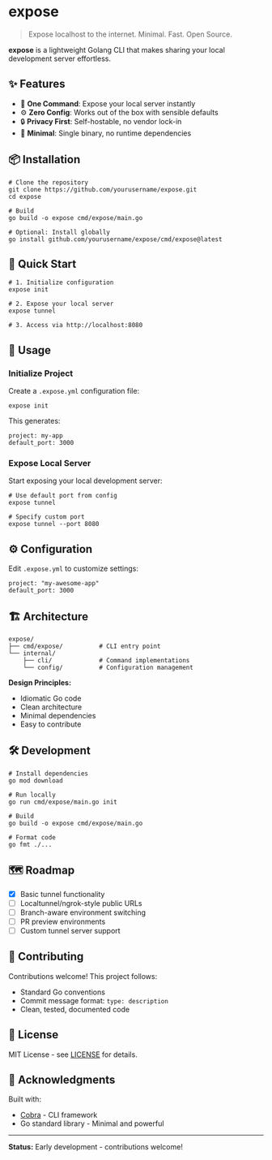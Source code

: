 # expose

> Expose localhost to the internet. Minimal. Fast. Open Source.

**expose** is a lightweight Golang CLI that makes sharing your local development server effortless.

## ✨ Features

- 🚀 **One Command**: Expose your local server instantly
- ⚙️ **Zero Config**: Works out of the box with sensible defaults
- 🔒 **Privacy First**: Self-hostable, no vendor lock-in
- 🎯 **Minimal**: Single binary, no runtime dependencies

## 📦 Installation

```
# Clone the repository
git clone https://github.com/yourusername/expose.git
cd expose

# Build
go build -o expose cmd/expose/main.go

# Optional: Install globally
go install github.com/yourusername/expose/cmd/expose@latest
```

## 🚀 Quick Start

```
# 1. Initialize configuration
expose init

# 2. Expose your local server
expose tunnel

# 3. Access via http://localhost:8080
```

## 📖 Usage

### Initialize Project

Create a `.expose.yml` configuration file:

```
expose init
```

This generates:
```
project: my-app
default_port: 3000
```

### Expose Local Server

Start exposing your local development server:

```
# Use default port from config
expose tunnel

# Specify custom port
expose tunnel --port 8080
```

## ⚙️ Configuration

Edit `.expose.yml` to customize settings:

```
project: "my-awesome-app"
default_port: 3000
```

## 🏗️ Architecture

```
expose/
├── cmd/expose/          # CLI entry point
└── internal/
    ├── cli/             # Command implementations
    └── config/          # Configuration management
```

**Design Principles:**
- Idiomatic Go code
- Clean architecture
- Minimal dependencies
- Easy to contribute

## 🛠️ Development

```
# Install dependencies
go mod download

# Run locally
go run cmd/expose/main.go init

# Build
go build -o expose cmd/expose/main.go

# Format code
go fmt ./...
```

## 🗺️ Roadmap

- [x] Basic tunnel functionality
- [ ] Localtunnel/ngrok-style public URLs
- [ ] Branch-aware environment switching
- [ ] PR preview environments
- [ ] Custom tunnel server support

## 🤝 Contributing

Contributions welcome! This project follows:
- Standard Go conventions
- Commit message format: `type: description`
- Clean, tested, documented code

## 📝 License

MIT License - see [LICENSE](LICENSE) for details.

## 🙏 Acknowledgments

Built with:
- [Cobra](https://github.com/spf13/cobra) - CLI framework
- Go standard library - Minimal and powerful

---

**Status:** Early development - contributions welcome!
